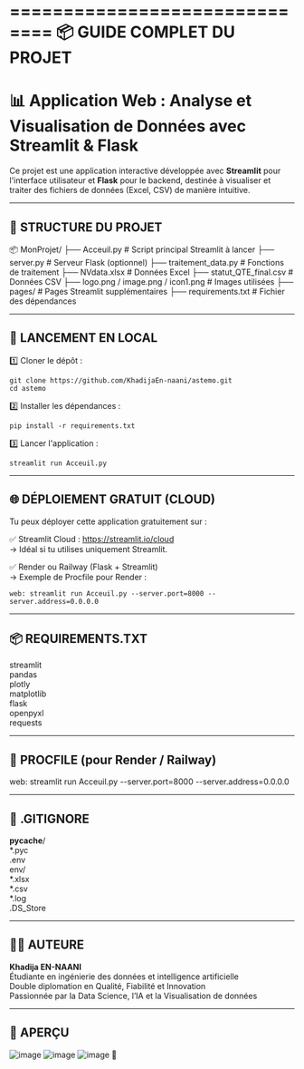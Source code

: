 ==============================
📦 GUIDE COMPLET DU PROJET
==============================

# 📊 Application Web : Analyse et Visualisation de Données avec Streamlit & Flask

Ce projet est une application interactive développée avec **Streamlit** pour l'interface utilisateur et **Flask** pour le backend, destinée à visualiser et traiter des fichiers de données (Excel, CSV) de manière intuitive.

------------------------------
📁 STRUCTURE DU PROJET
------------------------------
📦 MonProjet/
├── Acceuil.py                # Script principal Streamlit à lancer
├── server.py                 # Serveur Flask (optionnel)
├── traitement_data.py        # Fonctions de traitement
├── NVdata.xlsx               # Données Excel
├── statut_QTE_final.csv      # Données CSV
├── logo.png / image.png / icon1.png  # Images utilisées
├── pages/                    # Pages Streamlit supplémentaires
├── requirements.txt          # Fichier des dépendances

------------------------------
🚀 LANCEMENT EN LOCAL
------------------------------
1️⃣ Cloner le dépôt :

    git clone https://github.com/KhadijaEn-naani/astemo.git
    cd astemo

2️⃣ Installer les dépendances :

    pip install -r requirements.txt

3️⃣ Lancer l'application :

    streamlit run Acceuil.py

------------------------------
🌐 DÉPLOIEMENT GRATUIT (CLOUD)
------------------------------
Tu peux déployer cette application gratuitement sur :

✅ Streamlit Cloud : https://streamlit.io/cloud  
→ Idéal si tu utilises uniquement Streamlit.

✅ Render ou Railway (Flask + Streamlit)  
→ Exemple de Procfile pour Render :

    web: streamlit run Acceuil.py --server.port=8000 --server.address=0.0.0.0

------------------------------
📦 REQUIREMENTS.TXT
------------------------------
streamlit  
pandas  
plotly  
matplotlib  
flask  
openpyxl  
requests  

------------------------------
📄 PROCFILE (pour Render / Railway)
------------------------------
web: streamlit run Acceuil.py --server.port=8000 --server.address=0.0.0.0

------------------------------
🚫 .GITIGNORE
------------------------------
__pycache__/  
*.pyc  
.env  
env/  
*.xlsx  
*.csv  
*.log  
.DS_Store  

------------------------------
🧑‍💻 AUTEURE
------------------------------
**Khadija EN-NAANI**  
Étudiante en ingénierie des données et intelligence artificielle  
Double diplomation en Qualité, Fiabilité et Innovation  
Passionnée par la Data Science, l’IA et la Visualisation de données

------------------------------
📸 APERÇU
------------------------------
![image](https://github.com/user-attachments/assets/1523ab86-cd6f-4617-8fee-259d4f3f61ac)
![image](https://github.com/user-attachments/assets/b6e69c70-43f0-4b1d-9f36-7f628bc7267d)
![image](https://github.com/user-attachments/assets/3022346b-21a6-4fc1-98b4-7bbb6ae49c51)
💬
